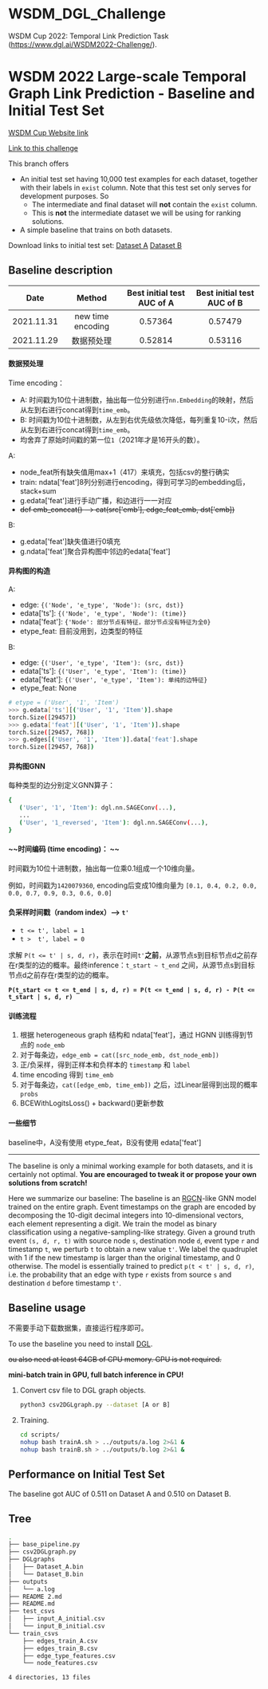 # WSDM_DGL_Challenge
WSDM Cup 2022: Temporal Link Prediction Task (https://www.dgl.ai/WSDM2022-Challenge/).

# WSDM 2022 Large-scale Temporal Graph Link Prediction - Baseline and Initial Test Set

[WSDM Cup Website link](https://www.wsdm-conference.org/2022/call-for-wsdm-cup-proposals/)

[Link to this challenge](https://www.dgl.ai/WSDM2022-Challenge/)

This branch offers

* An initial test set having 10,000 test examples for each dataset, together with their labels in `exist` column.  Note that this test set only serves for development purposes.  So
  * The intermediate and final dataset will **not** contain the `exist` column.
  * This is **not** the intermediate dataset we will be using for ranking solutions.
* A simple baseline that trains on both datasets.

Download links to initial test set: [Dataset A](https://data.dgl.ai/dataset/WSDMCup2022/input_A_initial.csv.gz) [Dataset B](https://data.dgl.ai/dataset/WSDMCup2022/input_B_initial.csv.gz)

## Baseline description

| Date | Method | Best initial test AUC of A | Best initial test AUC of B |
|:-:|:-:|:-:|:-:|
| 2021.11.31 | new time encoding  | 0.57364 | 0.57479 |
| 2021.11.29 | 数据预处理 | 0.52814 | 0.53116 |



#### 数据预处理
Time encoding：
+ A: 时间戳为10位十进制数，抽出每一位分别进行`nn.Embedding`的映射，然后从左到右进行concat得到`time_emb`。
+ B: 时间戳为10位十进制数，从左到右优先级依次降低，每列重复10-i次，然后从左到右进行concat得到`time_emb`。
+ 均舍弃了原始时间戳的第一位`1`（2021年才是16开头的数）。

A:
+ node_feat所有缺失值用max+1（417）来填充，包括csv的整行确实
+ train: ndata['feat']8列分别进行encoding，得到可学习的embedding后，stack+sum
+ g.edata['feat']进行手动广播，和边进行一一对应
+ ~~def emb_conccat() --> cat(src['emb'], edge_feat_emb, dst['emb])~~

B: 
+ g.edata['feat']缺失值进行0填充
+ g.ndata['feat']聚合异构图中邻边的edata['feat']


#### 异构图的构造

A:
+ edge: `{('Node', 'e_type', 'Node'): (src, dst)}`
+ edata['ts']: `{('Node', 'e_type', 'Node'): (time)}`
+ ndata['feat']: `{'Node': 部分节点有特征，部分节点没有特征为全0}`
+ etype_feat: 目前没用到，边类型的特征

B: 
+ edge: `{('User', 'e_type', 'Item'): (src, dst)}`
+ edata['ts']: `{('User', 'e_type', 'Item'): (time)}` 
+ edata['feat']: `{('User', 'e_type', 'Item'): 单纯的边特征}`
+ etype_feat: None

```bash
# etype = ('User', '1', 'Item')
>>> g.edata['ts'][('User', '1', 'Item')].shape
torch.Size([29457])
>>> g.edata['feat'][('User', '1', 'Item')].shape
torch.Size([29457, 768])
>>> g.edges[('User', '1', 'Item')].data['feat'].shape
torch.Size([29457, 768])
```

#### 异构图GNN

每种类型的边分别定义GNN算子：
```bash
{
   ('User', '1', 'Item'): dgl.nn.SAGEConv(...),
   ...
   ('User', '1_reversed', 'Item'): dgl.nn.SAGEConv(...),
}
```


#### ~~时间编码 (time encoding)： ~~
时间戳为10位十进制数，抽出每一位乘0.1组成一个10维向量。

例如，时间戳为`1420079360`, encoding后变成10维向量为 `[0.1, 0.4, 0.2, 0.0, 0.0, 0.7, 0.9, 0.3, 0.6, 0.0]`

#### 负采样时间戳（random index）--> `t'`
+ `t <= t', label = 1`
+ `t >  t', label = 0`

求解 `P(t <= t' | s, d, r)`，表示在时间`t'`**之前**，从源节点s到目标节点d之前存在r类型的边的概率。最终inference：`t_start ~ t_end` 之间，从源节点s到目标节点d之前存在r类型的边的概率。

**`P(t_start <= t <= t_end | s, d, r) = P(t <= t_end | s, d, r) - P(t <= t_start | s, d, r)`**

#### 训练流程
1. 根据 heterogeneous graph 结构和 ndata['feat']，通过 HGNN 训练得到节点的 `node_emb`
2. 对于每条边，`edge_emb = cat([src_node_emb, dst_node_emb])` 
3. 正/负采样，得到正样本和负样本的 `timestamp` 和 `label`
4. time encoding 得到 `time_emb`
5. 对于每条边，`cat([edge_emb, time_emb])` 之后，过Linear层得到出现的概率 `probs`
6. BCEWithLogitsLoss() + backward()更新参数

#### 一些细节
baseline中，A没有使用 etype_feat，B没有使用 edata['feat']

---

The baseline is only a minimal working example for both datasets, and it is certainly not optimal.  **You are encouraged to tweak it or propose your own solutions from scratch!**

Here we summarize our baseline:
The baseline is an [RGCN](https://arxiv.org/abs/1703.06103)-like GNN model trained on the entire graph.
Event timestamps on the graph are encoded by decomposing the 10-digit decimal integers into 10-dimensional vectors, each element representing a digit.
We train the model as binary classification using a negative-sampling-like strategy.
Given a ground truth event `(s, d, r, t)` with source node `s`, destination node `d`, event type `r` and timestamp `t`, we perturb `t` to obtain a new value `t'`.
We label the quadruplet with 1 if the new timestamp is larger than the original timestamp, and 0 otherwise.  The model is essentially trained to
predict `p(t < t' | s, d, r)`, i.e. the probability that an edge with type `r` exists from source `s` and destination `d` before timestamp `t'`.

## Baseline usage

不需要手动下载数据集，直接运行程序即可。

To use the baseline you need to install [DGL](https://www.dgl.ai).

~~ou also need at least 64GB of CPU memory.  GPU is not required.~~

**mini-batch train in GPU, full batch inference in CPU!**

1. Convert csv file to DGL graph objects.

   ```bash
   python3 csv2DGLgraph.py --dataset [A or B]
   ```

2. Training.

   ```bash
   cd scripts/
   nohup bash trainA.sh > ../outputs/a.log 2>&1 &
   nohup bash trainB.sh > ../outputs/b.log 2>&1 &
   ```

## Performance on Initial Test Set

The baseline got AUC of 0.511 on Dataset A and 0.510 on Dataset B.

## Tree
```bash
.
├── base_pipeline.py
├── csv2DGLgraph.py
├── DGLgraphs
│   ├── Dataset_A.bin
│   └── Dataset_B.bin
├── outputs
│   └── a.log
├── README 2.md
├── README.md
├── test_csvs
│   ├── input_A_initial.csv
│   └── input_B_initial.csv
└── train_csvs
    ├── edges_train_A.csv
    ├── edges_train_B.csv
    ├── edge_type_features.csv
    └── node_features.csv

4 directories, 13 files
```